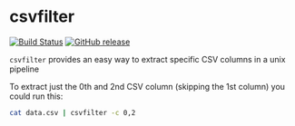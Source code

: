 # csvfilter

[![Build Status](https://secure.travis-ci.org/jehiah/csvfilter.png?branch=master)](http://travis-ci.org/jehiah/csvfilter) [![GitHub release](https://img.shields.io/github/release/jehiah/csvfilter.svg)](https://github.com/jehiah/csvfilter/releases/latest)

`csvfilter` provides an easy way to extract specific CSV columns in a unix pipeline

To extract just the 0th and 2nd CSV column (skipping the 1st column) you could run this:

```bash
cat data.csv | csvfilter -c 0,2
```